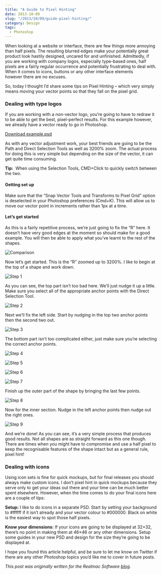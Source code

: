 ```yaml
---
title: "A Guide to Pixel Hinting"
date: 2013-10-09
slug: "/2013/10/09/guide-pixel-hinting/"
category: Design
tags:
  - Photoshop
---
```


When looking at a website or interface, there are few things more annoying than half pixels. The resulting blurred edges make your potentially great product look hastily designed, uncared for and unfinished. Admittedly, if you are working with company logos, especially type-based ones, half pixels are a fairly regular occurrence and potentially frustrating to deal with. When it comes to icons, buttons or any other interface elements however&nbsp;there are no excuses.

So, today I thought I’d share some tips on Pixel Hinting – which very simply means moving your vector points so that they fall on the pixel grid.

### Dealing with type logos

If you are working with a non-vector logo, you’re going to have to redraw it to be able to get the best, pixel-perfect results. For this example however, we already have a vector ready to go in Photoshop.

[Download example.psd](http://downloads.realmacmedia.com/blog/155-photoshop-tutorial-pixel-hinting/example.zip)

As with any vector adjustment work, your best friends are going to be the Path and Direct Selection Tools as well as 3200% zoom. The actual process for doing this is very simple but depending on the size of the vector, it can get quite time consuming.

**Tip:** &nbsp;When using the Selection Tools, CMD+Click to quickly switch between the two.

#### Getting set up

Make sure that the “Snap Vector Tools and Transforms to Pixel Grid” option is deselected in your Photoshop preferences (Cmd+K). This will allow us to move our vector point in increments rather than 1px at a time.

#### Let’s get started

As this is a fairly repetitive process, we’re just going to fix the “R” here. It doesn’t have very good edges at the moment so should make for a good example. You will then be able to apply what you’ve learnt to the rest of the shapes.

![Comparison](./comp.png)

Now let’s get started. This is the “R” zoomed up to 3200%. I like to begin at the top of a shape and work down.

![Step 1](./1.png)

As you can see, the top part isn’t too bad here. We’ll just nudge it up a little. Make sure you select all of the appropriate anchor points with the Direct Selection Tool.

![Step 2](./2.png)

Next we’ll fix the left side. Start by nudging in the top two anchor points then the second two out.

![Step 3](./3.png)

The bottom part isn’t too complicated either, just make sure you’re selecting the correct anchor points.

![Step 4](./4.png)

![Step 5](./5.png)

![Step 6](./6.png)

![Step 7](./7.png)

Finish up the outer part of the shape by bringing the last few points.

![Step 8](./8.png)

Now for the inner section. Nudge in the left anchor points then nudge out the right ones.

![Step 9](./9.png)

And we’re done! As you can see, it’s a very simple process that produces good results. Not all shapes are as straight forward as this one though. There are times when you might have to compromise and use a half pixel to keep the recognisable features of the shape intact but as a general rule, pixel hint!

### Dealing with icons

Using icon sets is fine for quick mockups, but for final releases you should always make custom icons. I don’t pixel hint in quick mockups because they serve only to get your ideas out there and your time can be much better spent elsewhere. However, when the time comes to do your final icons here are a couple of tips:

**Setup:** I like to do icons in a separate PSD. Start by setting your background to #ffffff if it isn’t already and your vector colour to #000000. Black on white is the easiest way to spot those half pixels.

**Know your dimensions:** If your icons are going to be displayed at 32×32, there’s no point in making them at 46×46 or any other dimensions. Setup some guides in your new PSD and design for the size they’re going to be displayed at.

I hope you found this article helpful, and be sure to let me know on Twitter if there are any other Photoshop topics you’d like me to cover in future posts.

_This post was originally written for the Realmac Software [blog](http://realmacsoftware.com/blog/a-guide-to-pixel-hinting)._

